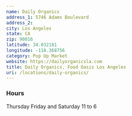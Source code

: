 ```yaml
---
name: Daily Organics
address_1: 5746 Adams Boulevard
address_2: 
city: Los Angeles
state: CA
zip: 90016
latitude: 34.032181
longitude: -118.368756
category: Pop Up Market
website: https://dailyorganicsla.com
title: Daily Organics, Food Oasis Los Angeles
uri: /locations/daily-organics/
---
```


### Hours
Thursday Friday and Saturday 11 to 6
